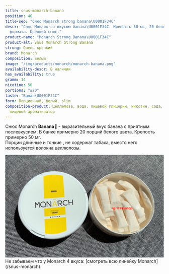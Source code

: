 ```yaml
---
title: snus-monarch-banana
position: 40
title-seo: "Снюс Monarch strong banana\U0001F34C"
descr: "Снюс Монарх со вкусом банана\U0001F34C. Крепость 50 мг, 20 белых порций слим
  формата. Крепкий снюс."
product-name: "Monarch Strong Banana\U0001F34C"
product-alt: Snus Monarch Strong Banana
strong: Очень крепкий
brand: Monarch
composition: Белый
image: "/img/products/monarch/monarch-banana.png"
availability-descr: В наличии
has_availability: true
gramm: 14
nicotine: 50
portions: "±20"
taste: "Банан\U0001F34C"
form: Порционный, белый, slim
composition-product: Целлюлоза, вода, пищевой глицерин, никотин, сода, карбонат натрия,
  пищевой ароматизатор
---
```


Снюс Monarch <b>Banana🍌</b> - выразительный вкус банана с приятным послевкусием. В банке примерно 20 порций белого цвета. Крепость примерно 50 мг.<br>
Порции длинные и тонкие , не содержат табака, вместо него используется волокна целлюлозы.
<div class="mb-3">
<img class="img-fluid" src="/img/products/monarch/monarch-banana-open.JPG" alt="Снюс Монарх со вкусом банана">
</div>
Не забываем что у Monarch 4 вкуса: [смотреть всю линейку Monarch](/snus-monarch).